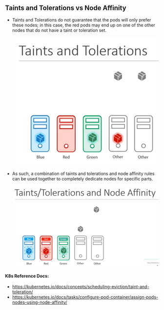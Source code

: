 ## Taints and Tolerations vs Node Affinity

- Taints and Tolerations do not guarantee that the pods will only prefer these nodes; in this case, the red pods may end up on one of the other nodes that do not have a taint or toleration set.

  ![alt text](tnna1.png)

- As such, a combination of taints and tolerations and node affinity rules can be used together to completely dedicate nodes for specific parts.

  ![alt text](tnna2.png)
  
#### K8s Reference Docs:
- https://kubernetes.io/docs/concepts/scheduling-eviction/taint-and-toleration/
- https://kubernetes.io/docs/tasks/configure-pod-container/assign-pods-nodes-using-node-affinity/
